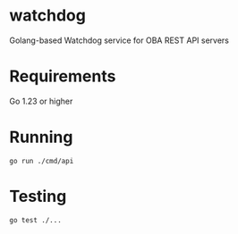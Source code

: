 # watchdog

Golang-based Watchdog service for OBA REST API servers

# Requirements

Go 1.23 or higher

# Running

```
go run ./cmd/api
```

# Testing

```
go test ./...
```
